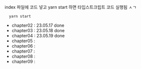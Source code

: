 index 파일에 코드 넣고
yarn start 하면 타입스트크립트 코드 실행됨 ㅅㄱ


```shell
  yarn start
```

- chapter02 : 23.05.17 done
- chapter03 : 23.05.18 done
- chapter04 : 23.05.19 done
- chapter05 :
- chapter06 :
- chapter07 :
- chapter08 :
- chapter09 :
